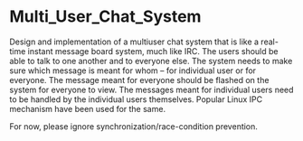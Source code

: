 # Multi_User_Chat_System

Design and implementation of a multiuser chat system that is like a real-time instant message board system, much like
IRC. The users should be able to talk to one another and to everyone else. The system needs to make sure which message is meant for whom – for individual user or for everyone. The message meant for everyone should be flashed on the
system for everyone to view. The messages meant for individual users need to  be handled by the individual users themselves.
Popular Linux IPC mechanism have been used for the same.

For now, please ignore synchronization/race-condition prevention.
